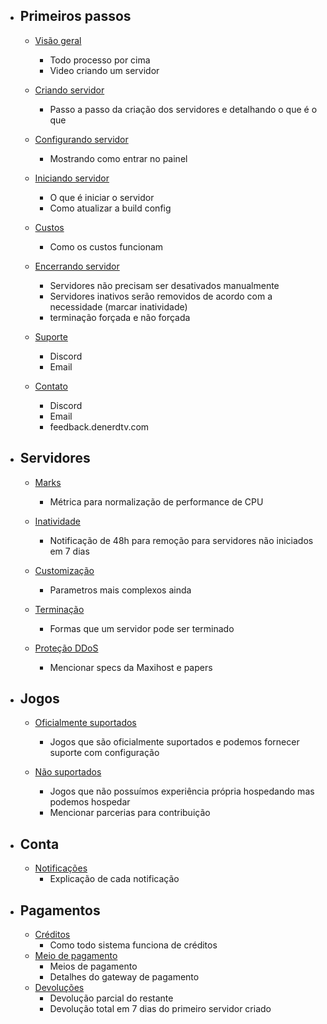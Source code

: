 - ## Primeiros passos
    - [Visão geral](/{{route}}/{{version}}/geral)
        - Todo processo por cima
        - Video criando um servidor
    
    - [Criando servidor](/{{route}}/{{version}}/criando-servidor)
        - Passo a passo da criação dos servidores e detalhando o que é o que
    
    - [Configurando servidor](/{{route}}/{{version}}/configurando-servidor)
        - Mostrando como entrar no painel
    
    - [Iniciando servidor](/{{route}}/{{version}}/iniciando-servidor)
        - O que é iniciar o servidor
        - Como atualizar a build config
    
    - [Custos](/{{route}}/{{version}}/custos)
        - Como os custos funcionam
        
    - [Encerrando servidor](/{{route}}/{{version}}/encerrando-servidor)
        - Servidores não precisam ser desativados manualmente
        - Servidores inativos serão removidos de acordo com a necessidade (marcar inatividade)
        - terminação forçada e não forçada
        
    - [Suporte](/{{route}}/{{version}}/contato)
        - Discord
        - Email
        
    - [Contato](/{{route}}/{{version}}/contato)
        - Discord
        - Email
        - feedback.denerdtv.com
    
    
- ## Servidores
    - [Marks](/{{route}}/{{version}}/servidores/marks)
        - Métrica para normalização de performance de CPU
        
    - [Inatividade](/{{route}}/{{version}}/servidores/inatividade)
        - Notificação de 48h para remoção para servidores não iniciados em 7 dias
        
    - [Customização](/{{route}}/{{version}}/servidores/customizacao)
        - Parametros mais complexos ainda
        
    - [Terminação](/{{route}}/{{version}}/servidores/terminacao)
        - Formas que um servidor pode ser terminado
        
    - [Proteção DDoS](/{{route}}/{{version}}/servidores/ddos)
        - Mencionar specs da Maxihost e papers


- ## Jogos
    - [Oficialmente suportados](/{{route}}/{{version}}/jogos/suportados)
        - Jogos que são oficialmente suportados e podemos fornecer suporte com configuração
    
    - [Não suportados](/{{route}}/{{version}}/jogos/nao-suportados)
        - Jogos que não possuímos experiência própria hospedando mas podemos hospedar
        - Mencionar parcerias para contribuição
    
        
- ## Conta 
    - [Notificações](/{{route}}/{{version}}/conta/notificacoes)
        - Explicação de cada notificação


- ## Pagamentos
    - [Créditos](/{{route}}/{{version}}/pagamentos/créditos)
        - Como todo sistema funciona de créditos
    - [Meio de pagamento](/{{route}}/{{version}}/pagamentos/meios)
        - Meios de pagamento
        - Detalhes do gateway de pagamento
    - [Devoluções](/{{route}}/{{version}}/pagamentos/devolucoes)
        - Devolução parcial do restante
        - Devolução total em 7 dias do primeiro servidor criado
